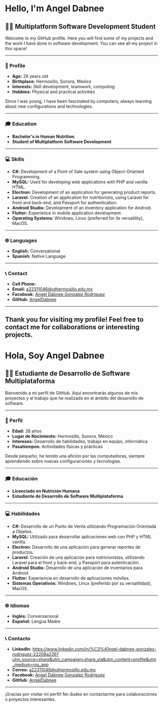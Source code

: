 # Hello, I'm Angel Dabnee

## 👨‍💻 Multiplatform Software Development Student

Welcome to my GitHub profile. Here you will find some of my projects and the work I have done in software development.
You can see all my project in this space! 

---

### 📖 Profile

- **Age:** 26 years old
- **Birthplace:** Hermosillo, Sonora, Mexico
- **Interests:** Skill development, teamwork, computing
- **Hobbies:** Physical and practical activities

Since I was young, I have been fascinated by computers, always learning about new configurations and technologies.

---

### 🎓 Education

- **Bachelor's in Human Nutrition**
- **Student of Multiplatform Software Development**

---

### 💻 Skills

- **C#:** Development of a Point of Sale system using Object-Oriented Programming.
- **MySQL:** Used for developing web applications with PHP and vanilla HTML.
- **Electron:** Development of an application for generating product reports.
- **Laravel:** Creation of an application for nutritionists, using Laravel for front and back-end, and Passport for authentication.
- **Android Studio:** Development of an inventory application for Android.
- **Flutter:** Experience in mobile application development.
- **Operating Systems:** Windows, Linux (preferred for its versatility), MacOS.

---

### 🌐 Languages

- **English:** Conversational
- **Spanish:** Native Language

---

### 📞 Contact

- **Cell Phone:** 
- **Email:** a22311046@uthermosillo.edu.mx
- **Facebook:** [Angel Dabnee Gonzalez Rodriguez](https://www.facebook.com/AngelDabnee)
- **GitHub:** [AngelDabnee](https://github.com/AngelDabnee)

---

Thank you for visiting my profile! Feel free to contact me for collaborations or interesting projects.
---

# Hola, Soy Angel Dabnee

## 👨‍💻 Estudiante de Desarrollo de Software Multiplataforma

Bienvenido a mi perfil de GitHub. Aquí encontrarás algunos de mis proyectos y el trabajo que he realizado en el ámbito del desarrollo de software.

---

### 📖 Perfil

- **Edad:** 26 años
- **Lugar de Nacimiento:** Hermosillo, Sonora, México
- **Intereses:** Desarrollo de habilidades, trabajo en equipo, informática
- **Pasatiempos:** Actividades físicas y prácticas

Desde pequeño, he tenido una afición por las computadoras, siempre aprendiendo sobre nuevas configuraciones y tecnologías.

---

### 🎓 Educación

- **Licenciado en Nutrición Humana**
- **Estudiante de Desarrollo de Software Multiplataforma**

---

### 💻 Habilidades

- **C#:** Desarrollo de un Punto de Venta utilizando Programación Orientada a Objetos.
- **MySQL:** Utilizado para desarrollar aplicaciones web con PHP y HTML vanilla.
- **Electron:** Desarrollo de una aplicación para generar reportes de productos.
- **Laravel:** Creación de una aplicación para nutricionistas, utilizando Laravel para el front y back-end, y Passport para autenticación.
- **Android Studio:** Desarrollo de una aplicación de inventarios para Android.
- **Flutter:** Experiencia en desarrollo de aplicaciones móviles.
- **Sistemas Operativos:** Windows, Linux (preferido por su versatilidad), MacOS.

---

### 🌐 Idiomas

- **Inglés:** Conversacional
- **Español:** Lengua Madre

---

### 📞 Contacto

- **Linkedln:** https://www.linkedin.com/in/%C3%A1ngel-dabnee-gonzalez-rodriguez-22208a226?utm_source=share&utm_campaign=share_via&utm_content=profile&utm_medium=ios_app 
- **Correo:** a22311046@uthermosillo.edu.mx
- **Facebook:** [Angel Dabnee Gonzalez Rodriguez](https://www.facebook.com/AngelDabnee)
- **GitHub:** [AngelDabnee](https://github.com/AngelDabnee)

---

¡Gracias por visitar mi perfil! No dudes en contactarme para colaboraciones o proyectos interesantes.

<!--
**AngelDabnee/AngelDabnee** is a ✨ _special_ ✨ repository because its `README.md` (this file) appears on your GitHub profile.

Here are some ideas to get you started:

- 🔭 I’m currently working on ...
- 🌱 I’m currently learning ...
- 👯 I’m looking to collaborate on ...
- 🤔 I’m looking for help with ...
- 💬 Ask me about ...
- 📫 How to reach me: ...
- 😄 Pronouns: ...
- ⚡ Fun fact: ...
-->
